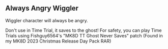 ## Always Angry Wiggler

Wiggler character will always be angry.

Don't use in Time Trial, it saves to the ghost! For safety, you can play Time Trials using Fishguy6564's "MK8D TT Ghost Never Saves" patch (Found in my MK8D 2023 Christmas Release Day Pack RAR)